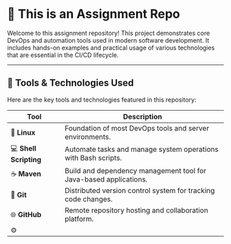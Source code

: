 # 🚀 This is an Assignment Repo

Welcome to this assignment repository! This project demonstrates core DevOps and automation tools used in modern software development. It includes hands-on examples and practical usage of various technologies that are essential in the CI/CD lifecycle.

---

## 🧰 Tools & Technologies Used

Here are the key tools and technologies featured in this repository:

| Tool            | Description                                                                 |
|-----------------|-----------------------------------------------------------------------------|
| 🐧 **Linux**        | Foundation of most DevOps tools and server environments.                 |
| 💻 **Shell Scripting** | Automate tasks and manage system operations with Bash scripts.         |
| ☕ **Maven**         | Build and dependency management tool for Java-based applications.       |
| 🔧 **Git**           | Distributed version control system for tracking code changes.           |
| 🌐 **GitHub**        | Remote repository hosting and collaboration platform.                   |
| ⚙️
